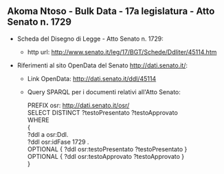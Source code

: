 ## Akoma Ntoso - Bulk Data - 17a legislatura - Atto Senato n. 1729 ##

* Scheda del Disegno di Legge - Atto Senato n. 1729:
	* http url: http://www.senato.it/leg/17/BGT/Schede/Ddliter/45114.htm

* Riferimenti al sito OpenData del Senato http://dati.senato.it/:
	* Link OpenData: http://dati.senato.it/ddl/45114
	* Query SPARQL per i documenti relativi all'Atto Senato:

        PREFIX osr: <http://dati.senato.it/osr/>  
		SELECT DISTINCT ?testoPresentato ?testoApprovato  
		WHERE  
		{  
		    ?ddl a osr:Ddl.  
		    ?ddl osr:idFase 1729 .  
		    OPTIONAL { ?ddl osr:testoPresentato ?testoPresentato }  
		    OPTIONAL { ?ddl osr:testoApprovato ?testoApprovato }  
		}
		